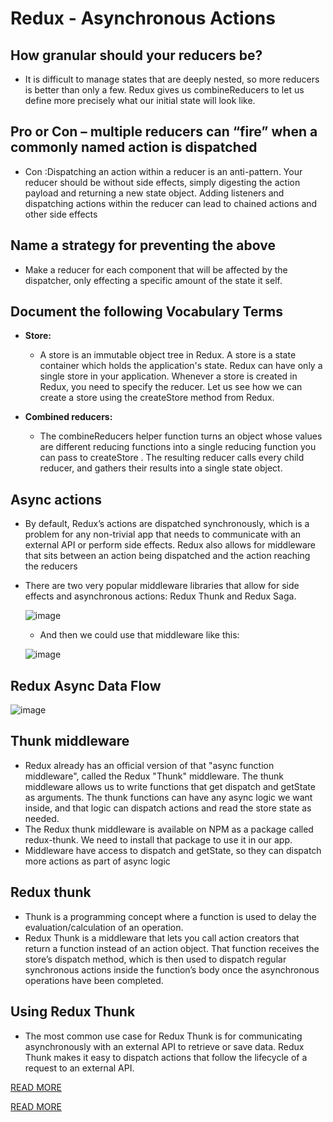# Redux - Asynchronous Actions



## How granular should your reducers be?
  - It is difficult to manage states that are deeply nested, so more reducers is better than only a few. Redux gives us combineReducers to let us define more precisely what our initial state will look like.
## Pro or Con – multiple reducers can “fire” when a commonly named action is dispatched
   - Con :Dispatching an action within a reducer is an anti-pattern. Your reducer should be without side effects, simply digesting the action payload and returning a new state object. Adding listeners and dispatching actions within the reducer can lead to chained actions and other side effects
## Name a strategy for preventing the above
   - Make a reducer for each component that will be affected by the dispatcher, only effecting a specific amount of the state it self.


## Document the following Vocabulary Terms

   - **Store:**
      - A store is an immutable object tree in Redux. A store is a state container which holds the application's state. Redux can have only a single store in your application. Whenever a store is created in Redux, you need to specify the reducer. Let us see how we can create a store using the createStore method from Redux.

   - **Combined reducers:**
      - The combineReducers helper function turns an object whose values are different reducing functions into a single reducing function you can pass to createStore . The resulting reducer calls every child reducer, and gathers their results into a single state object.



## Async actions
   - By default, Redux’s actions are dispatched synchronously, which is a problem for any non-trivial app that needs to communicate with an external API or perform side effects. Redux also allows for middleware that sits between an action being dispatched and the action reaching the reducers
   - There are two very popular middleware libraries that allow for side effects and asynchronous actions: Redux Thunk and Redux Saga.




       ![image](https://user-images.githubusercontent.com/79833733/130441599-fde1b8e9-13b3-42e6-acd3-3a674ad5e358.png)
     
     
       
       - And then we could use that middleware like this:




       ![image](https://user-images.githubusercontent.com/79833733/130441769-580085a0-6f77-44ef-8e14-db9e9c692aa9.png)



## Redux Async Data Flow
      
      
   ![image](https://user-images.githubusercontent.com/79833733/130442040-bd53586b-2d80-4036-935a-87eeb9e2921c.png)



## Thunk middleware
   - Redux already has an official version of that "async function middleware", called the Redux "Thunk" middleware. The thunk middleware allows us to write functions that get dispatch and getState as arguments. The thunk functions can have any async logic we want inside, and that logic can dispatch actions and read the store state as needed.
   - The Redux thunk middleware is available on NPM as a package called redux-thunk. We need to install that package to use it in our app.
   - Middleware have access to dispatch and getState, so they can dispatch more actions as part of async logic


## Redux thunk
   - Thunk is a programming concept where a function is used to delay the evaluation/calculation of an operation.
   - Redux Thunk is a middleware that lets you call action creators that return a function instead of an action object. That function receives the store’s dispatch method, which is then used to dispatch regular synchronous actions inside the function’s body once the asynchronous operations have been completed.


## Using Redux Thunk
   - The most common use case for Redux Thunk is for communicating asynchronously with an external API to retrieve or save data. Redux Thunk makes it easy to dispatch actions that follow the lifecycle of a request to an external API.




[READ MORE](https://github.com/reduxjs/redux-thunk)
 
 
[READ MORE](https://redux.js.org/tutorials/fundamentals/part-6-async-logic)


